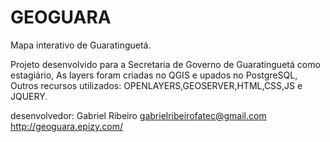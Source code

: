 # GEOGUARA
Mapa interativo de Guaratinguetá.

Projeto desenvolvido para a Secretaria de Governo de Guaratinguetá como estagiário,
As layers foram criadas no QGIS e upados no PostgreSQL, 
Outros recursos utilizados: OPENLAYERS,GEOSERVER,HTML,CSS,JS e JQUERY.


desenvolvedor: Gabriel Ribeiro
gabrielribeirofatec@gmail.com
http://geoguara.epizy.com/


 
